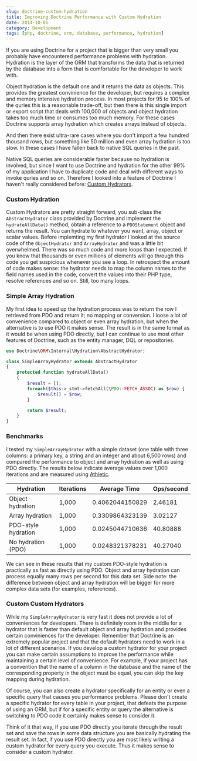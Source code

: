 ```yaml
---
slug: doctrine-custom-hydration
title: Improving Doctrine Performance with Custom Hydration
date: 2014-10-01
category: Development
tags: [php, doctrine, orm, database, performance, hydration]
---
```


If you are using Doctrine for a project that is bigger than very small you probably have encountered performance problems with hydration. Hydration is the layer of the ORM that transforms the data that is returned by the database into a form that is comfortable for the developer to work with.

Object hydration is the default one and it returns the data as objects. This provides the greatest convinience for the developer, but requires a complex and memory intensive hydration process. In most projects for 95 to 100% of the quries this is a reasonable trade-off, but then there is this single import or export script that deals with 100,000 of objects and object hydration takes too much time or consumes too much memory. For these cases Doctrine supports array hydration which creates arrays instead of objects.

And then there exist ultra-rare cases where you don't import a few hundred thousand rows, but something like 50 million and even array hydration is too slow. In these cases I have fallen back to native SQL queries in the past.

Native SQL queries are considerable faster because no hydration is involved, but since I want to use Doctrine and hydration for the other 99% of my application I have to duplicate code and deal with different ways to invoke quries and so on. Therefore I looked into a feature of Doctrine I haven't really considered before: [Custom Hydrators](http://docs.doctrine-project.org/projects/doctrine-orm/en/latest/reference/dql-doctrine-query-language.html#custom-hydration-modes).

### Custom Hydration

Custom Hydrators are pretty straight forward, you sub-class the `AbstractHydrator` class provided by Doctrine and implement the `hydrateAllData()` method, obtain a reference to a `PDOStatement` object and returns the result. You can hydrate to whatever you want, array, object or scalar values. Before implemting my first hydrator I looked at the source code of the `ObjectHydrator` and `ArrayHydrator` and was a little bit overwhelmed. There was so much code and more loops than I expected. If you know that thousands or even millions of elements will go through this code you get suspicious whenever you see a loop. In retrospect the amount of code makes sense: the hydrator needs to map the column names to the field names used in the code, convert the values into their PHP type, resolve references and so on. Still, too many loops.

### Simple Array Hydration

My first idea to speed up the hydration process was to return the row I retrieved from PDO and return it; no mapping or conversion. I loose a lot of convenience compared to object or even array hydration, but when the alternative is to use PDO it makes sense. The result is in the same format as it would be when using PDO directly, but I can continue to use most other features of Doctrine, such as the entity manager, DQL or repositories.

```php
use Doctrine\ORM\Internal\Hydration\AbstractHydrator;

class SimpleArrayHydrator extends AbstractHydrator
{
    protected function hydrateAllData()
    {
        $result = [];
        foreach($this->_stmt->fetchAll(\PDO::FETCH_ASSOC) as $row) {
            $result[] = $row;
        }

        return $result;
    }
}
```

### Benchmarks

I tested my `SimpleArrayHydrator` with a simple dataset (one table with three columns: a primary key, a string and an integer and about 6,500 rows) and compared the performance to object and array hydration as well as using PDO directly. The results below indicate average values over 1,000 iterations and are measured using [Athletic](https://github.com/polyfractal/athletic).

<table>
    <thead>
        <tr>
            <th>Hydration</th>
            <th>Iterations</th>
            <th>Average Time</th>
            <th>Ops/second</th>
        </tr>
    </thead>
    <tbody>
        <tr>
            <td>Object hydration</td>
            <td>1,000</td>
            <td>0.4062044150829</td>
            <td>2.46181</td>
        </tr>
        <tr>
            <td>Array hydration</td>
            <td>1,000</td>
            <td>0.3309864323139</td>
            <td>3.02127</td>
        </tr>
        <tr>
            <td>PDO-style hydration</td>
            <td>1,000</td>
            <td>0.0245044710636</td>
            <td>40.80888</td>
        </tr>
        <tr>
            <td>No hydration (PDO)</td>
            <td>1,000</td>
            <td>0.0248321378231</td>
            <td>40.27040</td>
        </tr>
    </tbody>
</table>

We can see in these results that my custom PDO-style hydration is practically as fast as directly using PDO. Object and array hydration can process equally many rows per second for this data set. Side note: the difference between object and array hydration will be bigger for more complex data sets (for examples, references).

### Custom Custom Hydrators

While my `SimpleArrayHydrator` is very fast it does not provide a lot of conveniences for developers. There is definitely room in the middle for a hydrator that is faster than default object and array hydration and provides certain conviniences for the developer. Remember that Doctrine is an extremely popular project and that the default hydrators need to work in a lot of different scenarios. If you develop a custom hydrator for your project you can make certain assumptions to improve the performance while maintaining a certain level of convenience. For example, if your project has a convention that the name of a column in the database and the name of the corresponding property in the object must be equal, you can skip the key mapping during hydration.

Of course, you can also create a hydrator specifically for an entity or even a specific query that causes you performance problems. Please don't create a specific hydrator for every table in your project, that defeats the purpose of using an ORM, but if for a specific entity or query the alternative is switching to PDO code it certainly makes sense to consider it.

Think of it that way, if you use PDO directly you iterate through the result set and save the rows in some data structure you are basically hydrating the result set. In fact, if you use PDO directly you are most likely writing a custom hydrator for every query you execute. Thus it makes sense to consider a custom hydrator.
